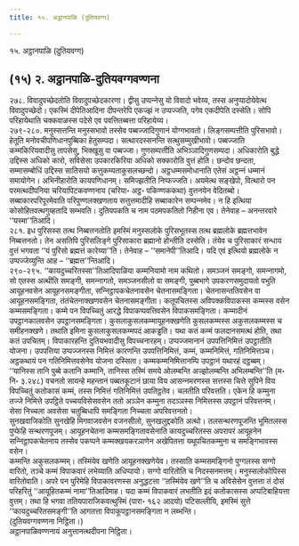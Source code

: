```yaml
---
title: १५. अट्ठानपाळि (दुतियवग्ग)

---
```

१५. अट्ठानपाळि (दुतियवग्ग)  


## (१५) २. अट्ठानपाळि-दुतियवग्गवण्णना

२७८. विवादुपच्छेदतोति विवादुपच्छेदकारणा। द्वीसु उप्पन्‍नेसु यो विवादो भवेय्य, तस्स अनुप्पादोयेवेत्थ विवादुपच्छेदो। एकस्मिं दीपेतिआदिना दीपन्तरेपि एकज्झं न उप्पज्‍जति, पगेव एकदीपेति दस्सेति। सोपि परिहायेथाति चक्‍कवाळस्स पदेसे एव पवत्तितब्बत्ता परिहायेय्य।  
२७९-२८०. मनुस्सत्तन्ति मनुस्सभावो तस्सेव पब्बज्‍जादिगुणानं योग्गभावतो। लिङ्गसम्पत्तीति पुरिसभावो। हेतूति मनोवचीपणिधानपुब्बिका हेतुसम्पदा। सत्थारदस्सनन्ति सत्थुसम्मुखीभावो। पब्बज्‍जाति कम्मकिरियवादीसु तापसेसु, भिक्खूसु वा पब्बज्‍जा। गुणसम्पत्तीति अभिञ्‍ञादिगुणसम्पदा। अधिकारोति बुद्धे उद्दिस्स अधिको कारो, सविसेसा उपकारकिरिया अधिको सक्‍कारोति वुत्तं होति। छन्दोव छन्दता, सम्मासम्बोधिं उद्दिस्स सातिसयो कत्तुकम्यताकुसलच्छन्दो। अट्ठधम्मसमोधानाति एतेसं अट्ठन्‍नं धम्मानं समायोगेन। अभिनीहारोति कायपणिधानम्। समिज्झतीति निप्फज्‍जति। अयमेत्थ सङ्खेपो, वित्थारो पन परमत्थदीपनिया चरियापिटकवण्णनाय (चरिया॰ अट्ठ॰ पकिण्णककथा) वुत्तनयेन वेदितब्बो। सब्बाकारपरिपूरमेवाति परिपुण्णलक्खणताय सत्तुत्तमादीहि सब्बाकारेन सम्पन्‍नमेव। न हि इत्थिया कोसोहितवत्थगुय्हतादि सम्भवति। दुतियपकति च नाम पठमपकतितो निहीना एव। तेनेवाह – अनन्तरवारे ‘‘यस्मा’’तिआदि।  
२८१. इध पुरिसस्स तत्थ निब्बत्तनतोति इमस्मिं मनुस्सलोके पुरिसभूतस्स तत्थ ब्रह्मलोके ब्रह्मत्तभावेन निब्बत्तनतो। तेन असतिपि पुरिसलिङ्गे पुरिसाकारा ब्रह्मानो होन्तीति दस्सेति। तंयेव च पुरिसाकारं सन्धाय वुत्तं भगवता ‘‘यं पुरिसो ब्रह्मत्तं कारेय्या’’ति। तेनेवाह – ‘‘समानेपी’’तिआदि। यदि एवं इत्थियो ब्रह्मलोके न उप्पज्‍जेय्युन्ति आह – ‘‘ब्रह्मत्त’’न्तिआदि।  
२९०-२९५. ‘‘कायदुच्‍चरितस्सा’’तिआदिपाळिया कम्मनियामो नाम कथितो। समञ्‍जनं समङ्गो, समन्‍नागमो, सो एतस्स अत्थीति समङ्गी, समन्‍नागतो, समञ्‍जनसीलो वा समङ्गी, पुब्बभागे उपकरणसमुदायतो पभुति आयूहनवसेन आयूहनसमङ्गीता, सन्‍निट्ठापकचेतनावसेन चेतनासमङ्गिता। चेतनासन्ततिवसेन वा आयूहनसमङ्गिता, तंतंचेतनाक्खणवसेन चेतनासमङ्गीता। कतूपचितस्स अविपक्‍कविपाकस्स कम्मस्स वसेन कम्मसमङ्गिता। कम्मे पन विपच्‍चितुं आरद्धे विपाकप्पवत्तिवसेन विपाकसमङ्गिता। कम्मादीनं उपट्ठानकालवसेन उपट्ठानसमङ्गिता। कुसलाकुसलकम्मायूहनक्खणेति कुसलकम्मस्स अकुसलकम्मस्स च समीहनक्खणे। तथाति इमिना कुसलाकुसलकम्मपदं आकड्ढति। यथा कतं कम्मं फलदानसमत्थं होति, तथा कतं उपचितम्। विपाकारहन्ति दुतियभवादीसु विपच्‍चनारहम्। उप्पज्‍जमानानं उपपत्तिनिमित्तं उपट्ठातीति योजना। उपपत्तिया उप्पज्‍जनस्स निमित्तं कारणन्ति उपपत्तिनिमित्तं, कम्मं, कम्मनिमित्तं, गतिनिमित्तञ्‍च। अट्ठकथायं पन गतिनिमित्तवसेनेव योजना दस्सिता। कम्मकम्मनिमित्तानम्पि उपट्ठानं यथारहं दट्ठब्बम्। ‘‘यानिस्स तानि पुब्बे कतानि कम्मानि, तानिस्स तस्मिं समये ओलम्बन्ति अज्झोलम्बन्ति अभिलम्बन्ति’’ति (म॰ नि॰ ३.२४८) वचनतो सायन्हे महन्तानं पब्बतकूटानं छाया विय आसन्‍नमरणस्स सत्तस्स चित्ते सुपिने विय विपच्‍चितुं कतोकासं कम्मं, तस्स निमित्तं गतिनिमित्तं उपतिट्ठतेव। चलतीति परिवत्तति। एकेन हि कम्मुना तज्‍जे निमित्ते उपट्ठिते पच्‍चयविसेसवसेन ततो अञ्‍ञेन कम्मुना तदञ्‍ञस्स निमित्तस्स उपट्ठानं परिवत्तनम्। सेसा निच्‍चला अवसेसा चतुब्बिधापि समङ्गिता निच्‍चला अपरिवत्तनतो।  
सुनखवाजिकोति सुनखेहि मिगवाजवसेन वजनसीलो, सुनखलुद्दकोति अत्थो। तलसन्थरणपूजन्ति भूमितलस्स पुप्फेहि सन्थरणपूजम्। आयूहनचेतना कम्मसमङ्गितावसेनाति कायदुच्‍चरितस्स अपरापरं आयूहनेन सन्‍निट्ठापकचेतनाय तस्सेव पकप्पने कम्मक्खयकरञाणेन अखेपितत्ता यथूपचितकम्मुना च समङ्गिभावस्स वसेन।  
कम्मन्ति अकुसलकम्मम्। तस्मिंयेव खणेति आयूहनक्खणेयेव। तस्साति कम्मसमङ्गिनो पुग्गलस्स सग्गो वारितो, तञ्‍चे कम्मं विपाकवारं लभेय्याति अधिप्पायो। सग्गो वारितोति च निदस्सनमत्तम्। मनुस्सलोकोपिस्स वारितोवाति। अपरे पन पुरिमेहि विपाकावरणस्स अनुद्धटत्ता ‘‘तस्मिंयेव खणे’’ति च अविसेसेन वुत्तत्ता तं दोसं परिहरितुं ‘‘आयूहितकम्मं नामा’’तिआदिमाह। यदा कम्मं विपाकवारं लभतीति इदं कतोकासस्स अप्पटिबाहियत्ता वुत्तम्। तथा हि भगवा ततियपाराजिकवत्थुस्मिं (पारा॰ १६२ आदयो) पटिसल्‍लीयि, इमस्मिं सुत्ते ‘‘कायदुच्‍चरितसमङ्गी’’ति आगतत्ता विपाकूपट्ठानसमङ्गिता न लब्भन्ति।  
(दुतियवग्गवण्णना निट्ठिता।)  
अट्ठानपाळिवण्णनायं अनुत्तानत्थदीपना निट्ठिता।  